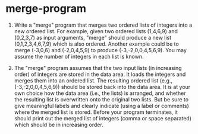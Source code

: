 # merge-program

1. Write a "merge" program that merges two ordered lists of integers into a new ordered list. For example, given two ordered lists (1,4,6,9) and (0,2,3,7) as input arguments, "merge" should produce a new list (0,1,2,3,4,6,7,9) which is also ordered. Another example could be to merge (-3,0,6) and (-2,0,4,5,9) to produce (-3,-2,0,0,4,5,6,9). You may assume the number of integers in each list is known.

2. The "merge" program assumes that the two input lists (in increasing order) of integers are stored in the data area. It loads the integers and merges them into an ordered list. The resulting ordered list (e.g., (-3,-2,0,0,4,5,6,9)) should be stored back into the data area. It is at your own choice how the data area (i.e., the lists) is arranged, and whether the resulting list is overwritten onto the original two lists. But be sure to give meaningful labels and clearly indicate (using a label or comments) where the merged list is stored. Before your program terminates, it should print out the merged list of integers (comma or space separated) which should be in increasing order.
